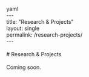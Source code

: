 yaml<br>---<br>title: "Research & Projects"<br>layout: single<br>permalink: /research-projects/<br>---<br><br># Research & Projects<br><br>Coming soon.<br>

